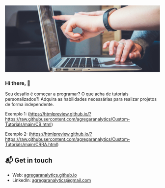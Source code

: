 [![Hello 👋](https://raw.githubusercontent.com/agregaranalytics/Custom-Tutorials/main/card.jpg)][3]
### Hi there, 👋

Seu desafio é começar a programar? O que acha de tutoriais personalizados?! Adquira as habilidades necessárias para realizar projetos de forma independente.

Exemplo 1: (https://htmlpreview.github.io/?https://raw.githubusercontent.com/agregaranalytics/Custom-Tutorials/main/CB.html)

Exemplo 2: (https://htmlpreview.github.io/?https://raw.githubusercontent.com/agregaranalytics/Custom-Tutorials/main/CRRA.html)

## 📬 Get in touch

- Web: [agregaranalytics.github.io][1]
- LinkedIn: [agregaranalytics@gmail.com][2]


[1]: https://agregaranalytics.github.io
[2]: mailto:agregaranalytics@gmail.com
[3]: https://github.com/agregaranalytics
